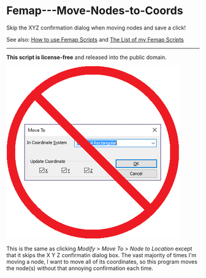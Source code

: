# Femap---Move-Nodes-to-Coords
Skip the XYZ confirmation dialog when moving nodes and save a click!

See also: [How to use Femap Scripts](https://github.com/aaronjasso/How_to_use_Femap_Scripts) and [The List of my Femap Scripts](https://github.com/aaronjasso/My-Femap-Scripts)

---

**This script is license-free** and released into the public domain.

![No Components](images/nocomponents.png)

This is the same as clicking _Modify_ > _Move To_ > _Node to Location_ except that it skips the X Y Z confirmatin dialog box. The vast majority of times I'm moving a node, I want to move all of its coordinates, so this program moves the node(s) without that annoying confirmation each time.

